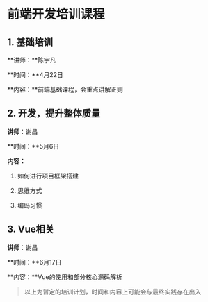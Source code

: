 # 前端开发培训课程

## 1. 基础培训

**讲师：**陈宇凡

**时间：**4月22日

**内容：**前端基础课程，会重点讲解正则



## 2. 开发，提升整体质量

**讲师**：谢昌

**时间：**5月6日

**内容：** 

1. 如何进行项目框架搭建

2. 思维方式

3. 编码习惯



## 3. Vue相关

**讲师**：谢昌

**时间：**6月17日

**内容：**Vue的使用和部分核心源码解析



> 以上为暂定的培训计划，时间和内容上可能会与最终实践存在出入

